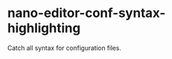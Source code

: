 nano-editor-conf-syntax-highlighting
====================================

Catch all syntax for configuration files.
